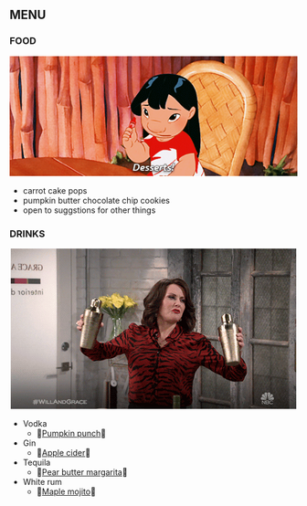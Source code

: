 ## MENU
### FOOD 
<p align="center">
    <img src="./desserts.gif" />
</p>

- carrot cake pops
- pumpkin butter chocolate chip cookies
- open to suggstions for other things

### DRINKS
<p align="center">
    <img src="./drinks.gif" />
</p>

- Vodka
    - 🎃[Pumpkin punch](https://www.halfbakedharvest.com/pumpkin-head-punch/#wprm-recipe-container-112699)🎃
- Gin
    - 🍎[Apple cider](https://creative-culinary.com/gin-apple-cider-ginger-beer-cocktail-recipe/)🍎
- Tequila
    - 🍐[Pear butter margarita](https://blog.harryanddavid.com/apple-butter-cocktail/#recipe)🍐
- White rum
    - 🍁[Maple mojito](https://butternutmountainfarm.com/about-maple/recipes/maple-mojito)🍁


